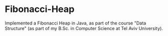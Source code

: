 # Fibonacci-Heap

Implemented a Fibonacci Heap in Java, as part of the course "Data Structure" (as part of my B.Sc. in Computer Science at Tel Aviv University).
